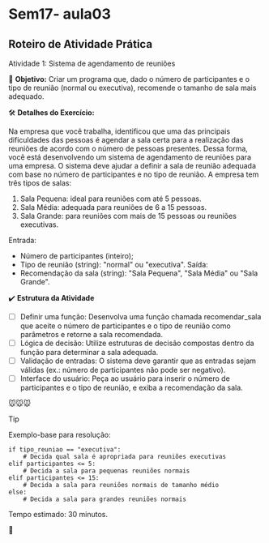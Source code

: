 # Sem17- aula03

## **Roteiro de Atividade Prática**

Atividade 1: Sistema de agendamento de reuniões

🎯 **Objetivo:** Criar um programa que, dado o número de participantes e o tipo de reunião (normal ou executiva), recomende o tamanho de sala mais adequado.

🛠️ **Detalhes do Exercício:**

Na empresa que você trabalha, identificou que uma das principais dificuldades das pessoas é agendar a sala certa para a realização das reuniões de acordo com o número de pessoas presentes. Dessa forma, você está desenvolvendo um sistema de agendamento de reuniões para uma empresa. O sistema deve ajudar a definir a sala de reunião adequada com base no número de participantes e no tipo de reunião. A empresa tem três tipos de salas:

1.	Sala Pequena: ideal para reuniões com até 5 pessoas.
2.	Sala Média: adequada para reuniões de 6 a 15 pessoas.
3.	Sala Grande: para reuniões com mais de 15 pessoas ou reuniões executivas.

Entrada:
* Número de participantes (inteiro);
* Tipo de reunião (string): "normal" ou "executiva".
Saída:
* Recomendação da sala (string): "Sala Pequena", "Sala Média" ou "Sala Grande".


✔️ **Estrutura da Atividade**
- [ ]	Definir uma função:
Desenvolva uma função chamada recomendar_sala que aceite o número de participantes e o tipo de reunião como parâmetros e retorne a sala recomendada.
- [ ]	Lógica de decisão:
Utilize estruturas de decisão compostas dentro da função para determinar a sala adequada.
- [ ]	Validação de entradas:
O sistema deve garantir que as entradas sejam válidas (ex.: número de participantes não pode ser negativo).
- [ ]	Interface do usuário:
Peça ao usuário para inserir o número de participantes e o tipo de reunião, e exiba a recomendação da sala.

:mouse::mouse::mouse:

> [!TIP]
> Exemplo-base para resolução:
```
if tipo_reuniao == "executiva":
    # Decida qual sala é apropriada para reuniões executivas
elif participantes <= 5:
    # Decida a sala para pequenas reuniões normais
elif participantes <= 15:
    # Decida a sala para reuniões normais de tamanho médio
else:
    # Decida a sala para grandes reuniões normais
```
Tempo estimado: 30 minutos.

🚀

